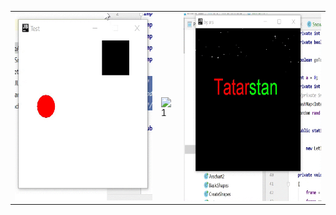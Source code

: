 
<table style= padding:10px">
  <tr>
    <td>  <img src="./1.gif"  alt="1" width = 300px height = 300px ></td>
    <td>  <img src="./22.gif"  alt="1" width = 300px height = 300px ></td>
      
 <td><img src="./3.gif" align="right" alt="2" width = 300px height = 300px></td>
 

  </tr>
</table>
